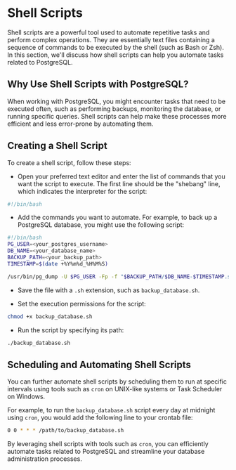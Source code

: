 # Shell Scripts

Shell scripts are a powerful tool used to automate repetitive tasks and perform complex operations. They are essentially text files containing a sequence of commands to be executed by the shell (such as Bash or Zsh). In this section, we'll discuss how shell scripts can help you automate tasks related to PostgreSQL.

## Why Use Shell Scripts with PostgreSQL?

When working with PostgreSQL, you might encounter tasks that need to be executed often, such as performing backups, monitoring the database, or running specific queries. Shell scripts can help make these processes more efficient and less error-prone by automating them.

## Creating a Shell Script

To create a shell script, follow these steps:

- Open your preferred text editor and enter the list of commands that you want the script to execute. The first line should be the "shebang" line, which indicates the interpreter for the script:

```bash
#!/bin/bash
```

- Add the commands you want to automate. For example, to back up a PostgreSQL database, you might use the following script:

```bash
#!/bin/bash
PG_USER=<your_postgres_username>
DB_NAME=<your_database_name>
BACKUP_PATH=<your_backup_path>
TIMESTAMP=$(date +%Y%m%d_%H%M%S)

/usr/bin/pg_dump -U $PG_USER -Fp -f "$BACKUP_PATH/$DB_NAME-$TIMESTAMP.sql" $DB_NAME
```

- Save the file with a `.sh` extension, such as `backup_database.sh`.

- Set the execution permissions for the script:

```bash
chmod +x backup_database.sh
```

- Run the script by specifying its path:

```bash
./backup_database.sh
```

## Scheduling and Automating Shell Scripts

You can further automate shell scripts by scheduling them to run at specific intervals using tools such as `cron` on UNIX-like systems or Task Scheduler on Windows.

For example, to run the `backup_database.sh` script every day at midnight using `cron`, you would add the following line to your crontab file:

```bash
0 0 * * * /path/to/backup_database.sh
```

By leveraging shell scripts with tools such as `cron`, you can efficiently automate tasks related to PostgreSQL and streamline your database administration processes.